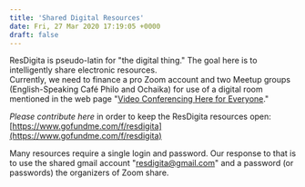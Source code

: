 ```yaml
---
title: 'Shared Digital Resources'
date: Fri, 27 Mar 2020 17:19:05 +0000
draft: false
---
```


ResDigita is pseudo-latin for "the digital thing." The goal here is to intelligently share electronic resources.  
Currently, we need to finance a pro Zoom account and two Meetup groups (English-Speaking Café Philo and Ochaika) for use of a digital room mentioned in the web page "[Video Conferencing Here for Everyone](https://www.mann.fr/en/projects/video-conferencing/)."

_Please contribute here_ in order to keep the ResDigita resources open:  
[https://www.gofundme.com/f/resdigita](https://www.gofundme.com/f/resdigita)

Many resources require a single login and password. Our response to that is to use the shared gmail account "resdigita@gmail.com" and a password (or passwords) the organizers of Zoom share.
